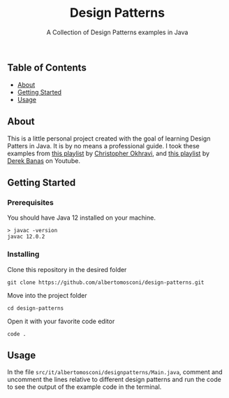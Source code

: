 <h1 align="center">Design Patterns</h1>
<p align="center"> A Collection of Design Patterns examples in Java</p>
<br> 

## Table of Contents
- [About](#About "About")
- [Getting Started](#Getting-Started "Getting Started")
- [Usage](#Usage "Usage")

## About
This is a little personal project created with the goal of learning Design Patters in Java. It is by no means a professional guide.
I took these examples from [this playlist](https://www.youtube.com/playlist?list=PLrhzvIcii6GNjpARdnO4ueTUAVR9eMBpc "this course") by [Christopher Okhravi](https://www.youtube.com/channel/UCbF-4yQQAWw-UnuCd2Azfzg "Christopher Okhravi"), and [this playlist](https://www.youtube.com/playlist?list=PLF206E906175C7E07) by [Derek Banas](https://www.youtube.com/channel/UCwRXb5dUK4cvsHbx-rGzSgw "Derek Banas")  on Youtube.

## Getting Started 

### Prerequisites
You should have Java 12 installed on your machine.

```
> javac -version
javac 12.0.2
```

### Installing
Clone this repository in the desired folder

```
git clone https://github.com/albertomosconi/design-patterns.git
```

Move into the project folder

```
cd design-patterns
```

Open it with your favorite code editor

```
code .
```

## Usage 
In the file `src/it/albertomosconi/designpatterns/Main.java`, comment and uncomment the lines relative to different 
design patterns and run the code to see the output of the example code in the terminal.
